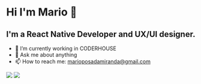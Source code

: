 # Hi I'm Mario 👋

## I'm a React Native Developer and UX/UI designer. 

- 🔭 I’m currently working in CODERHOUSE
- 💬 Ask me about anything
- 📫 How to reach me: marioposadamiranda@gmail.com


<a href="https://www.instagram.com/marioposadamiranda/" target="_blank"><img src="https://img.shields.io/badge/-Instagram-%23E4405F?style=for-the-badge&logo=instagram&logoColor=white" target="_blank"></a>
 	<a href="https://www.linkedin.com/in/mario-posada/" target="_blank"><img src="https://img.shields.io/badge/-LinkedIn-%230077B5?style=for-the-badge&logo=linkedin&logoColor=white" target="_blank"></a> 




